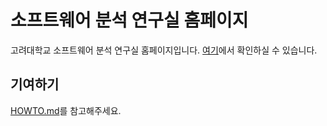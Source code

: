 # 소프트웨어 분석 연구실 홈페이지

고려대학교 소프트웨어 분석 연구실 홈페이지입니다.
[여기](https://kupl.github.io)에서 확인하실 수 있습니다.

## 기여하기
[HOWTO.md](HOWTO.md)를 참고해주세요.
